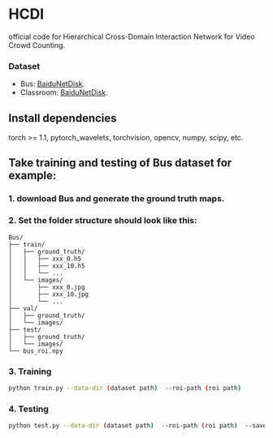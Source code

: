 # HCDI

official code for Hierarchical Cross-Domain Interaction Network for Video Crowd Counting.

### Dataset

* Bus: [BaiduNetDisk](https://pan.baidu.com/s/18YosH0MWtXZQZ5xf3Y9y_A?pwd=nknu).
* Classroom: [BaiduNetDisk](https://pan.baidu.com/s/1fasDO6quWNLVuG_yVMmCCQ?pwd=eehx).

## Install dependencies

torch >= 1.1, pytorch_wavelets, torchvision, opencv, numpy, scipy, etc.

## Take training and testing of Bus dataset for example:
### 1. download Bus and generate the ground truth maps.

### 2. Set the folder structure should look like this:
```
Bus/
├── train/
│   ├── ground_truth/
│   │   ├── xxx_0.h5
│   │   ├── xxx_10.h5
│   │   └── ...
│   └── images/
│       ├── xxx_0.jpg
│       ├── xxx_10.jpg
│       └── ...
├── val/
│   ├── ground_truth/
│   └── images/
├── test/
│   ├── ground_truth/
│   └── images/
└── bus_roi.npy
```
### 3. Training
```bash
python train.py --data-dir (dataset path)  --roi-path (roi path) 
```
### 4. Testing
```bash 
python test.py --data-dir (dataset path)  --roi-path (roi path)  --save-dir (weight's path)
```

